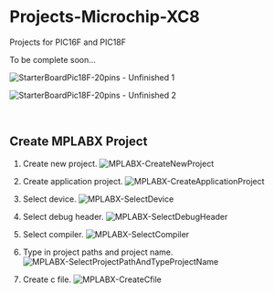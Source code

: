 # Projects-Microchip-XC8

Projects for PIC16F and PIC18F

To be complete soon...

![StarterBoardPic18F-20pins - Unfinished 1](https://github.com/user-attachments/assets/226a91b3-03d2-4e1e-9cc4-113f98bc78b6)

![StarterBoardPic18F-20pins - Unfinished 2](https://github.com/user-attachments/assets/e957e321-1d1a-4923-88d6-1305619e9b0d)

<br/>

## Create MPLABX Project

1.  Create new project.
![MPLABX-CreateNewProject](https://github.com/user-attachments/assets/0bf2c85f-e732-49f7-ab3e-7218e977fa6a)

2.  Create application project.
![MPLABX-CreateApplicationProject](https://github.com/user-attachments/assets/77ae0672-62be-43c0-ab13-d5b309b05ee6)

3.  Select device.
![MPLABX-SelectDevice](https://github.com/user-attachments/assets/853961ad-b1cf-4326-894e-7fe67de09041)

4.  Select debug header.
![MPLABX-SelectDebugHeader](https://github.com/user-attachments/assets/e7e06360-b977-4dc7-8f7d-0c58e778b018)

5.  Select compiler.
![MPLABX-SelectCompiler](https://github.com/user-attachments/assets/2a6ccd8c-bded-4d3b-b273-336acda9f1a5)

6.  Type in project paths and project name.
![MPLABX-SelectProjectPathAndTypeProjectName](https://github.com/user-attachments/assets/d8076379-4e76-4cc9-b2c3-818d7c383f97)

7.  Create c file.
![MPLABX-CreateCfile](https://github.com/user-attachments/assets/58a4bcf4-0438-4892-ba84-d0eb92e45cfb)

<br/>
